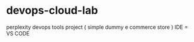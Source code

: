 # devops-cloud-lab
perplexity 
devops tools project ( simple dummy e commerce store ) 
IDE = VS CODE 
